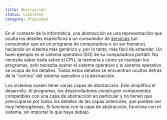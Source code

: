 ```yaml
---
title: Abstracción
status: Completed
category: Propiedad
---
```


En el contexto de la informática, una abstracción es una representación que oculta los detalles específicos a un consumidor de [servicios](https://glossary.cncf.io/service/) (un consumidor que es un programa de computadora o un ser humano), haciendo un sistema más genérico y, por lo tanto, más fácil de entender. Un buen ejemplo es el sistema operativo (SO) de su computadora portátil. No necesita saber nada sobre el CPU, la memoria y cómo se manejan los programas, solo necesita operar el sistema operativo y el sistema operativo se ocupa de los detalles. Todos estos detalles se encuentran ocultos detrás de la "cortina" del sistema operativo o la abstracción.

Los sistemas suelen tener varias capas de abstracción. Esto simplifica el desarrollo. Al programar, los desarrolladores construyen componentes compatibles con una capa de abstracción en particular y no tienen que preocuparse por todos los detalles de las capas anteriores, que pueden ser muy heterogéneas. Si funciona con la capa de abstracción, funciona con el sistema, sin importar lo que haya debajo.


